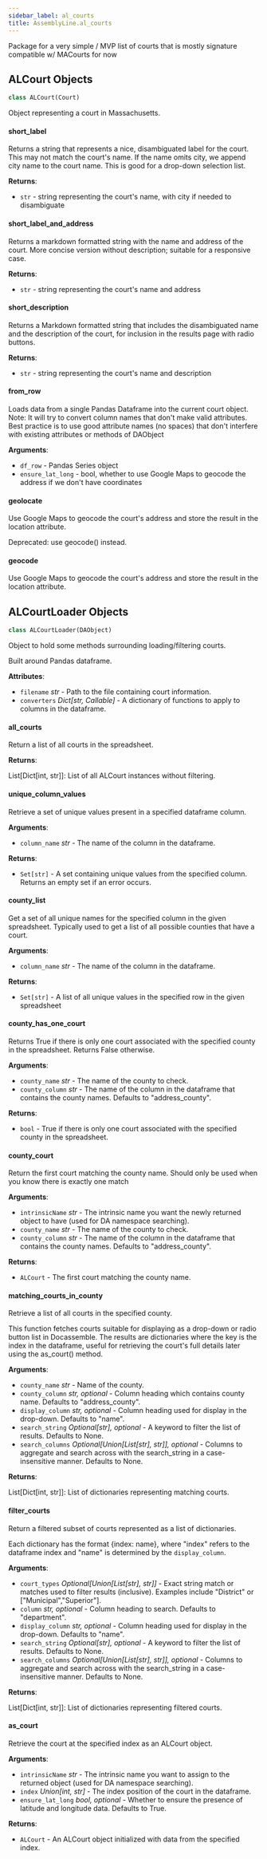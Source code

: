 ```yaml
---
sidebar_label: al_courts
title: AssemblyLine.al_courts
---
```


Package for a very simple / MVP list of courts that is mostly signature compatible w/ MACourts for now

## ALCourt Objects

```python
class ALCourt(Court)
```

Object representing a court in Massachusetts.

<!-- TODO: it could be interesting to store a jurisdiction on a court. But this is non-trivial. Should it be geo boundaries?
A list of cities? A list of counties? Instead, we use a function on the CourtList object that filters courts by
address and can use any of those three features of the court to do the filtering. -->

#### short\_label

Returns a string that represents a nice, disambiguated label for the court.
This may not match the court&#x27;s name. If the name omits city, we
append city name to the court name. This is good for a drop-down selection
list.

**Returns**:

- `str` - string representing the court&#x27;s name, with city if needed to disambiguate

#### short\_label\_and\_address

Returns a markdown formatted string with the name and address of the court.
More concise version without description; suitable for a responsive case.

**Returns**:

- `str` - string representing the court&#x27;s name and address

#### short\_description

Returns a Markdown formatted string that includes the disambiguated name and
the description of the court, for inclusion in the results page with radio
buttons.

**Returns**:

- `str` - string representing the court&#x27;s name and description

#### from\_row

Loads data from a single Pandas Dataframe into the current court object.
Note: It will try to convert column names that don&#x27;t make valid
attributes. Best practice is to use good attribute names (no spaces) that don&#x27;t interfere
with existing attributes or methods of DAObject

**Arguments**:

- `df_row` - Pandas Series object
- `ensure_lat_long` - bool, whether to use Google Maps to geocode the address if we don&#x27;t have coordinates

#### geolocate

Use Google Maps to geocode the court&#x27;s address and store the result in the location attribute.

Deprecated: use geocode() instead.

#### geocode

Use Google Maps to geocode the court&#x27;s address and store the result in the location attribute.

## ALCourtLoader Objects

```python
class ALCourtLoader(DAObject)
```

Object to hold some methods surrounding loading/filtering courts.

Built around Pandas dataframe.

**Attributes**:

- `filename` _str_ - Path to the file containing court information.
- `converters` _Dict[str, Callable]_ - A dictionary of functions to apply to columns in the dataframe.

#### all\_courts

Return a list of all courts in the spreadsheet.

**Returns**:

  List[Dict[int, str]]: List of all ALCourt instances without filtering.

#### unique\_column\_values

Retrieve a set of unique values present in a specified dataframe column.

**Arguments**:

- `column_name` _str_ - The name of the column in the dataframe.
  

**Returns**:

- `Set[str]` - A set containing unique values from the specified column.
  Returns an empty set if an error occurs.

#### county\_list

Get a set of all unique names for the specified column in the given spreadsheet.
Typically used to get a list of all possible counties that have a court.

**Arguments**:

- `column_name` _str_ - The name of the column in the dataframe.
  

**Returns**:

- `Set[str]` - A list of all unique values in the specified row in the given spreadsheet

#### county\_has\_one\_court

Returns True if there is only one court associated with the specified county
in the spreadsheet. Returns False otherwise.

**Arguments**:

- `county_name` _str_ - The name of the county to check.
- `county_column` _str_ - The name of the column in the dataframe that contains the county names.
  Defaults to &quot;address_county&quot;.
  

**Returns**:

- `bool` - True if there is only one court associated with the specified county in the spreadsheet.

#### county\_court

Return the first court matching the county name. Should only be used
when you know there is exactly one match

**Arguments**:

- `intrinsicName` _str_ - The intrinsic name you want the newly returned object to have (used for DA namespace searching).
- `county_name` _str_ - The name of the county to check.
- `county_column` _str_ - The name of the column in the dataframe that contains the county names.
  Defaults to &quot;address_county&quot;.
  

**Returns**:

- `ALCourt` - The first court matching the county name.

#### matching\_courts\_in\_county

Retrieve a list of all courts in the specified county.

This function fetches courts suitable for displaying as a drop-down or radio button list
in Docassemble. The results are dictionaries where the key is the index in the dataframe,
useful for retrieving the court&#x27;s full details later using the as_court() method.

**Arguments**:

- `county_name` _str_ - Name of the county.
- `county_column` _str, optional_ - Column heading which contains county name. Defaults to &quot;address_county&quot;.
- `display_column` _str, optional_ - Column heading used for display in the drop-down. Defaults to &quot;name&quot;.
- `search_string` _Optional[str], optional_ - A keyword to filter the list of results. Defaults to None.
- `search_columns` _Optional[Union[List[str], str]], optional_ - Columns to aggregate and search across with
  the search_string in a case-insensitive manner. Defaults to None.
  

**Returns**:

  List[Dict[int, str]]: List of dictionaries representing matching courts.

#### filter\_courts

Return a filtered subset of courts represented as a list of dictionaries.

Each dictionary has the format \{index: name\}, where &quot;index&quot; refers to the dataframe index and &quot;name&quot;
is determined by the `display_column`.

**Arguments**:

- `court_types` _Optional[Union[List[str], str]]_ - Exact string match or matches used to filter results
  (inclusive). Examples include &quot;District&quot; or [&quot;Municipal&quot;,&quot;Superior&quot;].
- `column` _str, optional_ - Column heading to search. Defaults to &quot;department&quot;.
- `display_column` _str, optional_ - Column heading used for display in the drop-down. Defaults to &quot;name&quot;.
- `search_string` _Optional[str], optional_ - A keyword to filter the list of results. Defaults to None.
- `search_columns` _Optional[Union[List[str], str]], optional_ - Columns to aggregate and search across with
  the search_string in a case-insensitive manner. Defaults to None.
  

**Returns**:

  List[Dict[int, str]]: List of dictionaries representing filtered courts.

#### as\_court

Retrieve the court at the specified index as an ALCourt object.

**Arguments**:

- `intrinsicName` _str_ - The intrinsic name you want to assign to the returned object (used for DA namespace searching).
- `index` _Union[int, str]_ - The index position of the court in the dataframe.
- `ensure_lat_long` _bool, optional_ - Whether to ensure the presence of latitude and longitude data. Defaults to True.
  

**Returns**:

- `ALCourt` - An ALCourt object initialized with data from the specified index.

